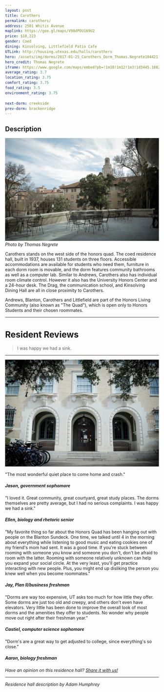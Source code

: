 ```yaml
---
layout: post
title: Carothers
permalink: carothers/
address: 2501 Whitis Avenue
maplink: https://goo.gl/maps/V98dPDU169U2
price: $10,223
gender: Coed
dining: Kinsolving, Littlefield Patio Cafe
UTLink: http://housing.utexas.edu/halls/carothers
hero: /assets/img/dorms/2017-01-25_Carothers_Dorm_Thomas.Negrete104421.jpg
hero_credit: Thomas Negrete
iframe: https://www.google.com/maps/embed?pb=!1m18!1m12!1m3!1d3445.1882895012627!2d-97.74228598487593!3d30.2887009139473!2m3!1f0!2f0!3f0!3m2!1i1024!2i768!4f13.1!3m3!1m2!1s0x8644b582c1060bb5%3A0x5a993db9b480671b!2sCarothers+Dormitory%2C+2501+Whitis+Ave%2C+Austin%2C+TX+78705!5e0!3m2!1sen!2sus!4v1472585093024 
average_rating: 3.7
location_rating: 3.75
comfort_rating: 3.75
food_rating: 3.5
environment_rating: 3.75

next-dorm: creekside
prev-dorm: brackenridge
---
```


## Description ##

![Carothers Residence Hall](/assets/img/dorms/2017-01-25_Carothers_Dorm_Thomas.Negrete104403.jpg)
*Photo by Thomas Negrete*

Carothers stands on the west side of the honors quad. The coed residence hall, built in 1937, houses 131 students on three floors. Accessible accommodations are available for students who need them, furniture in each dorm room is movable, and the dorm features community bathrooms as well as a computer lab. Similar to Andrews, Carothers also has individual room climate control. However it also has the University Honors Center and a 24-hour desk. The Drag, the communication school, and Kinsolving Dining Hall are all in close proximity to Carothers.

Andrews, Blanton, Carothers and Littlefield are part of the Honors Living Community (also known as "The Quad"), which is open only to Honors Students and their chosen roommates.

---

# Resident Reviews #

> I was happy we had a sink.

---

![Carothers Residence Hall](/assets/img/dorms/2017-01-25_Carothers_Dorm_Thomas.Negrete104352.jpg)

"The most wonderful quiet place to come home and crash."

##### Jason, government sophomore #####

"I loved it. Great community, great courtyard, great study places. The dorms themselves are pretty average, but I had no serious complaints. I was happy we had a sink." 

##### Ellen, biology and rhetoric senior #####

"My favorite thing so far about the Honors Quad has been hanging out with people on the Blanton Sundeck. One time, we talked until 4 in the morning about everything while listening to good music and eating cookies one of my friend's mom had sent. It was a good time. If you're stuck between rooming with someone you know and someone you don't, don't be afraid to room with the latter. Rooming with someone relatively unknown can help you expand your social circle. At the very least, you'll get practice interacting with new people. Plus, you might end up disliking the person you knew well when you become roommates."

##### Jay, Plan II/business freshman #####

"Dorms are way too expensive, UT asks too much for how little they offer. Some dorms are just too old and creepy, and others don't even have elevators. Very little has been done to improve the overall look of most dorms and the amenities they offer to students. No wonder why people move out right after their freshman year."

##### Castiel, computer science sophomore #####

"Dorm's are a great way to get adjusted to college, since everything's so close."

##### Aaron, biology freshman #####

_Have an opinion on this residence hall? [Share it with us!](https://goo.gl/forms/2FQQ17t7YAfFhlZT2)_

---

_Residence hall description by Adam Humphrey_